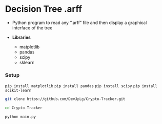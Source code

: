# Decision Tree .arff

- Python program to read any “.arff” file and then display a graphical interface of the tree

- **Libraries**
  - matplotlib
  - pandas
  - scipy
  - sklearn

### Setup
`pip install matplotlib`
`pip install pandas`
`pip install scipy`
`pip install scikit-learn`

```bash
git clone https://github.com/DevJpLg/Crypto-Tracker.git

cd Crypto-Tracker

python main.py
```

